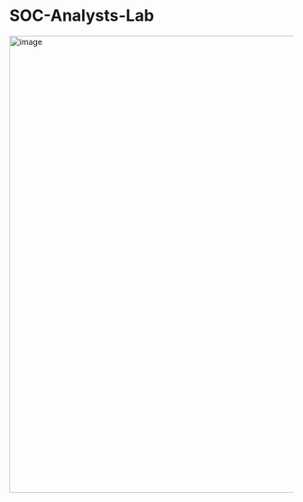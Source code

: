 # SOC-Analysts-Lab

<img width="1152" height="811" alt="image" src="https://github.com/user-attachments/assets/3dedade7-698b-4534-8111-23243da255d6" />
